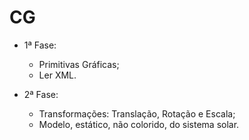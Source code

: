 # CG

* 1ª Fase:
  * Primitivas Gráficas;
  * Ler XML.

* 2ª Fase:
  * Transformações: Translação, Rotação e Escala;
  * Modelo, estático, não colorido, do sistema solar.  